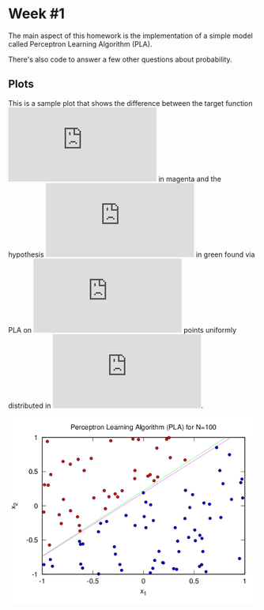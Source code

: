 # Week #1

The main aspect of this homework is the implementation of a simple model called
Perceptron Learning Algorithm (PLA).

There's also code to answer a few other questions about probability.

## Plots

This is a sample plot that shows the difference between the target function
![f][f] in magenta and the hypothesis ![g][g] in green found via PLA on
![N=100][n100] points uniformly distributed in ![between -1 and 1][interval].

![PLA](img/plot_pla.png)

[f]: http://latex.codecogs.com/gif.latex?f
[g]: http://latex.codecogs.com/gif.latex?g
[n100]: http://latex.codecogs.com/gif.latex?N%3D100
[interval]: http://latex.codecogs.com/gif.latex?%5B-1%2C1%5D%5Ctimes%5B-1%2C1%5D
